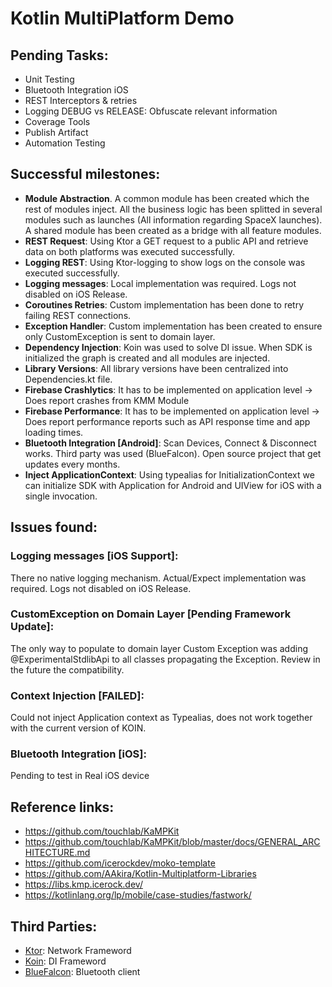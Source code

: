 # Kotlin MultiPlatform Demo

## Pending Tasks:

* Unit Testing
* Bluetooth Integration iOS
* REST Interceptors & retries
* Logging DEBUG vs RELEASE: Obfuscate relevant information
* Coverage Tools
* Publish Artifact
* Automation Testing




## Successful milestones:

* **Module Abstraction**. A common module has been created which the rest of modules inject. All the business logic has been splitted in several modules such as launches (All information regarding SpaceX launches). A shared module has been created as a bridge with all feature modules.
* **REST Request**: Using Ktor a GET request to a public API and retrieve data on both platforms was executed successfully.
* **Logging REST**: Using Ktor-logging to show logs on the console was executed successfully.
* **Logging messages**: Local implementation was required. Logs not disabled on iOS Release.
* **Coroutines Retries**: Custom implementation has been done to retry failing REST connections.
* **Exception Handler**: Custom implementation has been created to ensure only CustomException is sent to domain layer.
* **Dependency Injection**: Koin was used to solve DI issue. When SDK is initialized the graph is created and all modules are injected.
* **Library Versions**: All library versions have been centralized into Dependencies.kt file.
* **Firebase Crashlytics**: It has to be implemented on application level -> Does report crashes from KMM Module
* **Firebase Performance**: It has to be implemented on application level -> Does report performance reports such as API response time and app loading times.
* **Bluetooth Integration [Android]**: Scan Devices, Connect & Disconnect works. Third party was used (BlueFalcon). Open source project that get updates every months.
* **Inject ApplicationContext**: Using typealias for InitializationContext we can initialize SDK with Application for Android and UIView for iOS with a single invocation.





## Issues found:

### Logging messages [iOS Support]:
There no native logging mechanism. Actual/Expect implementation was required. Logs not disabled on iOS Release.

### CustomException on Domain Layer [Pending Framework Update]:
The only way to populate to domain layer Custom Exception was adding @ExperimentalStdlibApi to all classes propagating the Exception. Review in the future the compatibility.

### Context Injection [FAILED]:
Could not inject Application context as Typealias, does not work together with the current version of KOIN.

### Bluetooth Integration [iOS]:
Pending to test in Real iOS device




## Reference links:

* https://github.com/touchlab/KaMPKit
* https://github.com/touchlab/KaMPKit/blob/master/docs/GENERAL_ARCHITECTURE.md
* https://github.com/icerockdev/moko-template
* https://github.com/AAkira/Kotlin-Multiplatform-Libraries
* https://libs.kmp.icerock.dev/
* https://kotlinlang.org/lp/mobile/case-studies/fastwork/




## Third Parties:

* [Ktor](https://ktor.io/docs/http-client-multiplatform.html): Network Frameword
* [Koin](https://johnoreilly.dev/posts/kotlinmultiplatform-koin/): DI Frameword
* [BlueFalcon](https://github.com/Reedyuk/blue-falcon): Bluetooth client




